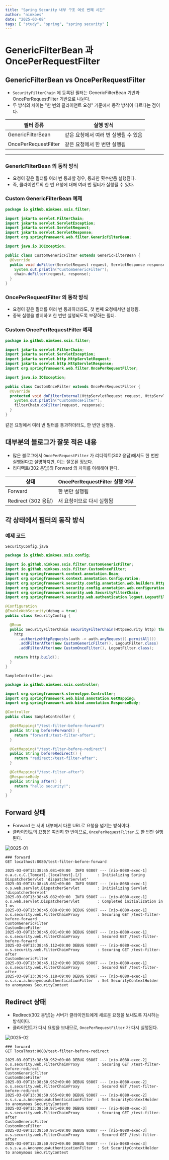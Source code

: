```yaml
---
title: "Spring Security 내부 구조 여섯 번째 시간"
author: "nimkoes"
date: "2025-03-08"
tags: [ "study", "spring", "spring security" ]
---
```


# GenericFilterBean 과 OncePerRequestFilter

## GenericFilterBean vs OncePerRequestFilter

- `SecurityFilterChain` 에 등록된 필터는 GenericFilterBean 기반과 OncePerRequestFilter 기반으로 나뉜다.
- 두 방식의 차이는 "한 번의 클라이언트 요청" 기준에서 동작 방식이 다르다는 점이다.

| 필터 종류                | 실행 방식                 |
|----------------------|-----------------------|
| GenericFilterBean    | 같은 요청에서 여러 번 실행될 수 있음 |
| OncePerRequestFilter | 같은 요청에서 한 번만 실행됨      |

---

### GenericFilterBean 의 동작 방식

- 요청이 같은 필터를 여러 번 통과할 경우, 통과한 횟수만큼 실행된다.
- 즉, 클라이언트의 한 번 요청에 대해 여러 번 필터가 실행될 수 있다.

### Custom GenericFilterBean 예제

```java
package io.github.nimkoes.ssis.filter;

import jakarta.servlet.FilterChain;
import jakarta.servlet.ServletException;
import jakarta.servlet.ServletRequest;
import jakarta.servlet.ServletResponse;
import org.springframework.web.filter.GenericFilterBean;

import java.io.IOException;

public class CustomGenericFilter extends GenericFilterBean {
  @Override
  public void doFilter(ServletRequest request, ServletResponse response, FilterChain chain) throws IOException, ServletException {
    System.out.println("CustomGenericFilter");
    chain.doFilter(request, response);
  }
}

```

### OncePerRequestFilter 의 동작 방식

- 요청이 같은 필터를 여러 번 통과하더라도, 첫 번째 요청에서만 실행됨.
- 중복 실행을 방지하고 한 번만 실행되도록 보장하는 필터.

### Custom OncePerRequestFilter 예제

```java
package io.github.nimkoes.ssis.filter;

import jakarta.servlet.FilterChain;
import jakarta.servlet.ServletException;
import jakarta.servlet.http.HttpServletRequest;
import jakarta.servlet.http.HttpServletResponse;
import org.springframework.web.filter.OncePerRequestFilter;

import java.io.IOException;

public class CustomOnceFilter extends OncePerRequestFilter {
  @Override
  protected void doFilterInternal(HttpServletRequest request, HttpServletResponse response, FilterChain filterChain) throws ServletException, IOException {
    System.out.println("CustomOnceFilter");
    filterChain.doFilter(request, response);
  }
}

```

같은 요청에서 여러 번 필터를 통과하더라도, 한 번만 실행됨.

## 대부분의 블로그가 잘못 적은 내용

- 많은 블로그에서 `OncePerRequestFilter` 가 리디렉트(302 응답)에서도 한 번만 실행된다고 설명하지만, 이는 잘못된 정보다.
- 리디렉트(302 응답)와 Forward 의 차이를 이해해야 한다.

| 상태                | OncePerRequestFilter 실행 여부 |
|-------------------|----------------------------|
| Forward           | 한 번만 실행됨                   |
| Redirect (302 응답) | 새 요청이므로 다시 실행됨             |

## 각 상태에서 필터의 동작 방식

### 예제 코드

`SecurityConfig.java`

```java
package io.github.nimkoes.ssis.config;

import io.github.nimkoes.ssis.filter.CustomGenericFilter;
import io.github.nimkoes.ssis.filter.CustomOnceFilter;
import org.springframework.context.annotation.Bean;
import org.springframework.context.annotation.Configuration;
import org.springframework.security.config.annotation.web.builders.HttpSecurity;
import org.springframework.security.config.annotation.web.configuration.EnableWebSecurity;
import org.springframework.security.web.SecurityFilterChain;
import org.springframework.security.web.authentication.logout.LogoutFilter;

@Configuration
@EnableWebSecurity(debug = true)
public class SecurityConfig {

  @Bean
  public SecurityFilterChain securityFilterChain(HttpSecurity http) throws Exception {
    http
      .authorizeHttpRequests(auth -> auth.anyRequest().permitAll())
      .addFilterAfter(new CustomGenericFilter(), LogoutFilter.class)
      .addFilterAfter(new CustomOnceFilter(), LogoutFilter.class);

    return http.build();
  }
}

```

`SampleController.java`

```java
package io.github.nimkoes.ssis.controller;

import org.springframework.stereotype.Controller;
import org.springframework.web.bind.annotation.GetMapping;
import org.springframework.web.bind.annotation.ResponseBody;

@Controller
public class SampleController {

  @GetMapping("/test-filter-before-forward")
  public String beforeForward() {
    return "forward:/test-filter-after";
  }

  @GetMapping("/test-filter-before-redirect")
  public String beforeRedirect() {
    return "redirect:/test-filter-after";
  }

  @GetMapping("/test-filter-after")
  @ResponseBody
  public String after() {
    return "hello security!";
  }
}
```

## Forward 상태

- Forward 는 서버 내부에서 다른 URL로 요청을 넘기는 방식이다.
- 클라이언트의 요청은 여전히 한 번이므로, `OncePerRequestFilter` 도 한 번만 실행된다.

![0025-01](/tech-blog/resources/images/spring-security-inner-structure/0025-01.png)

```http request
### forward
GET localhost:8080/test-filter-before-forward
```

```shell
2025-03-09T13:38:45.081+09:00  INFO 93807 --- [nio-8080-exec-1] o.a.c.c.C.[Tomcat].[localhost].[/]       : Initializing Spring DispatcherServlet 'dispatcherServlet'
2025-03-09T13:38:45.081+09:00  INFO 93807 --- [nio-8080-exec-1] o.s.web.servlet.DispatcherServlet        : Initializing Servlet 'dispatcherServlet'
2025-03-09T13:38:45.082+09:00  INFO 93807 --- [nio-8080-exec-1] o.s.web.servlet.DispatcherServlet        : Completed initialization in 1 ms
2025-03-09T13:38:45.088+09:00 DEBUG 93807 --- [nio-8080-exec-1] o.s.security.web.FilterChainProxy        : Securing GET /test-filter-before-forward
CustomGenericFilter
CustomOnceFilter
2025-03-09T13:38:45.091+09:00 DEBUG 93807 --- [nio-8080-exec-1] o.s.security.web.FilterChainProxy        : Secured GET /test-filter-before-forward
2025-03-09T13:38:45.112+09:00 DEBUG 93807 --- [nio-8080-exec-1] o.s.security.web.FilterChainProxy        : Securing GET /test-filter-after
CustomGenericFilter
2025-03-09T13:38:45.112+09:00 DEBUG 93807 --- [nio-8080-exec-1] o.s.security.web.FilterChainProxy        : Secured GET /test-filter-after
2025-03-09T13:38:45.118+09:00 DEBUG 93807 --- [nio-8080-exec-1] o.s.s.w.a.AnonymousAuthenticationFilter  : Set SecurityContextHolder to anonymous SecurityContext
```

## Redirect 상태

- Redirect(302 응답)는 서버가 클라이언트에게 새로운 요청을 보내도록 지시하는 방식이다.
- 클라이언트가 다시 요청을 보내므로, `OncePerRequestFilter` 가 다시 실행된다.

![0025-02](/tech-blog/resources/images/spring-security-inner-structure/0025-02.png)

```http request
### forward
GET localhost:8080/test-filter-before-redirect
```

```shell
2025-03-09T13:38:50.952+09:00 DEBUG 93807 --- [nio-8080-exec-2] o.s.security.web.FilterChainProxy        : Securing GET /test-filter-before-redirect
CustomGenericFilter
CustomOnceFilter
2025-03-09T13:38:50.952+09:00 DEBUG 93807 --- [nio-8080-exec-2] o.s.security.web.FilterChainProxy        : Secured GET /test-filter-before-redirect
2025-03-09T13:38:50.955+09:00 DEBUG 93807 --- [nio-8080-exec-2] o.s.s.w.a.AnonymousAuthenticationFilter  : Set SecurityContextHolder to anonymous SecurityContext
2025-03-09T13:38:50.971+09:00 DEBUG 93807 --- [nio-8080-exec-3] o.s.security.web.FilterChainProxy        : Securing GET /test-filter-after
CustomGenericFilter
CustomOnceFilter
2025-03-09T13:38:50.971+09:00 DEBUG 93807 --- [nio-8080-exec-3] o.s.security.web.FilterChainProxy        : Secured GET /test-filter-after
2025-03-09T13:38:50.972+09:00 DEBUG 93807 --- [nio-8080-exec-3] o.s.s.w.a.AnonymousAuthenticationFilter  : Set SecurityContextHolder to anonymous SecurityContext
```
